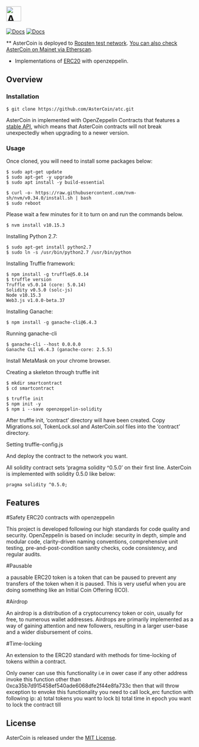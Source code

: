 # <img src="https://aster879.com/images/Logo.png" alt="AsterCoin" height="40px">

[![Docs](https://img.shields.io/badge/docs-%F0%9F%93%84-blue)](https://aster879.com/docs/aster_eng_00001.pdf)
[![Docs](https://img.shields.io/badge/docs-%F0%9F%93%84-blue)](https://aster879.com/)

** AsterCoin is deployed to [Ropsten test network](https://ropsten.etherscan.io/token/0x618C15C714866A18Afab235b9d2B65971e438711). [You can also check AsterCoin on Mainet via Etherscan](https://etherscan.io/token/0x0eb3032bcAc2BE1fa95E296442F225edb80fc3CD). 

 * Implementations of [ERC20](https://docs.openzeppelin.com/contracts/erc20) with openzeppelin.

## Overview

### Installation

```console
$ git clone https://github.com/AsterCoin/atc.git
```

AsterCoin in implemented with OpenZeppelin Contracts that features a [stable API](https://docs.openzeppelin.com/contracts/releases-stability#api-stability), which means that AsterCoin contracts will not break unexpectedly when upgrading to a newer version.


### Usage

Once cloned, you will need to install some packages below:

```console
$ sudo apt-get update
$ sudo apt-get -y upgrade
$ sudo apt install -y build-essential

$ curl -o- https://raw.githubusercontent.com/nvm-sh/nvm/v0.34.0/install.sh | bash
$ sudo reboot
```

Please wait a few minutes for it to turn on and run the commands below.

```console
$ nvm install v10.15.3
```

Installing Python 2.7:
```console
$ sudo apt-get install python2.7
$ sudo ln -s /usr/bin/python2.7 /usr/bin/python
```

Installing Truffle framework:
```console
$ npm install -g truffle@5.0.14
$ truffle version
Truffle v5.0.14 (core: 5.0.14)
Solidity v0.5.0 (solc-js)
Node v10.15.3
Web3.js v1.0.0-beta.37
```

Installing Ganache:
```console
$ npm install -g ganache-cli@6.4.3
```

Running ganache-cli
```console
$ ganache-cli --host 0.0.0.0
Ganache CLI v6.4.3 (ganache-core: 2.5.5)
```
Install MetaMask on your chrome browser.


Creating a skeleton through truffle init
```console
$ mkdir smartcontract
$ cd smartcontract

$ truffle init
$ npm init -y
$ npm i --save openzeppelin-solidity
```
After truffle init, ‘contract’ directory will have been created. Copy Migrations.sol, TokenLock.sol and AsterCoin.sol files into the ‘contract’ directory.

Setting truffle-config.js

And deploy the contract to the network you want.

All solidity contract sets ‘pragma solidity ^0.5.0’ on their first line. AsterCoin is implemented with solidity 0.5.0 like below:
```solidity
pragma solidity ^0.5.0;
```


## Features

#Safety ERC20 contracts with openzeppelin

This project is developed following our high standards for code quality and security. OpenZeppelin is based on include: security in depth, simple and modular code, clarity-driven naming conventions, comprehensive unit testing, pre-and-post-condition sanity checks, code consistency, and regular audits.

#Pausable

a pausable ERC20 token is a token that can be paused to prevent any transfers of the token when it is paused. This is very useful when you are doing something like an Initial Coin Offering (ICO).

#Airdrop

An airdrop is a distribution of a cryptocurrency token or coin, usually for free, to numerous wallet addresses. Airdrops are primarily implemented as a way of gaining attention and new followers, resulting in a larger user-base and a wider disbursement of coins.

#Time-locking

An extension to the ERC20 standard with methods for time-locking of tokens within a contract.

Only owner can use this functionality i.e in ower case if any other address invoke this function other than 0xca35b7d915458ef540ade6068dfe2f44e8fa733c then that will throw exception
to envoke this functionality you need to call lock_erc function with following ip:
a) total tokens you want to lock
b) total time in epoch you want to lock the contract till

## License

AsterCoin is released under the [MIT License](LICENSE).
